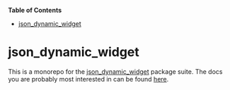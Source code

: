 <!-- START doctoc generated TOC please keep comment here to allow auto update -->
<!-- DON'T EDIT THIS SECTION, INSTEAD RE-RUN doctoc TO UPDATE -->
**Table of Contents**

- [json_dynamic_widget](#json_dynamic_widget)

<!-- END doctoc generated TOC please keep comment here to allow auto update -->

# json_dynamic_widget

This is a monorepo for the [json_dynamic_widget](https://pub.dev/packages/json_dynamic_widget) package suite.  The docs you are probably most interested in can be found [here](packages/json_dynamic_widget/README.md).
